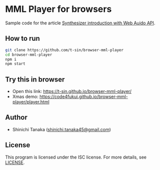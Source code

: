 # MML Player for browsers

Sample code for the article [Synthesizer introduction with Web Auido API](https://www.ubsecure.jp/blog/20201224).

## How to run

```sh
git clone https://github.com/t-sin/browser-mml-player
cd browser-mml-player
npm i
npm start
```

## Try this in browser

- Open this link: https://t-sin.github.io/browser-mml-player/
- Xmas demo: https://code4fukui.github.io/browser-mml-player/player.html

## Author

- Shinichi Tanaka (<shinichi.tanaka45@gmail.com>)

## License

This program is licensed under the ISC license.
For more details, see [LICENSE](LICENSE).
